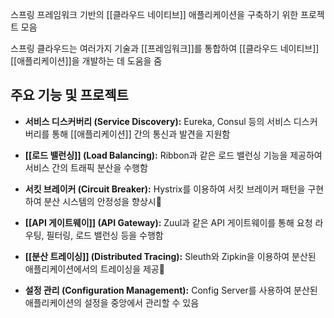 스프링 프레임워크 기반의 [[클라우드 네이티브]] 애플리케이션을 구축하기 위한 프로젝트 모음

스프링 클라우드는 여러가지 기술과 [[프레임워크]]를 통합하여 [[클라우드 네이티브]] [[애플리케이션]]을 개발하는 데 도움을 줌

## 주요 기능 및 프로젝트

- **서비스 디스커버리 (Service Discovery):** Eureka, Consul 등의 서비스 디스커버리를 통해 [[애플리케이션]] 간의 통신과 발견을 지원함
    
- **[[로드 밸런싱]] (Load Balancing):** Ribbon과 같은 로드 밸런싱 기능을 제공하여 서비스 간의 트래픽 분산을 수행함
    
- **서킷 브레이커 (Circuit Breaker):** Hystrix를 이용하여 서킷 브레이커 패턴을 구현하여 분산 시스템의 안정성을 향상시
    
- **[[API 게이트웨이]] (API Gateway):** Zuul과 같은 API 게이트웨이를 통해 요청 라우팅, 필터링, 로드 밸런싱 등을 수행함
    
- **[[분산 트레이싱]] (Distributed Tracing):** Sleuth와 Zipkin을 이용하여 분산된 애플리케이션에서의 트레이싱을 제공
    
- **설정 관리 (Configuration Management):** Config Server를 사용하여 분산된 애플리케이션의 설정을 중앙에서 관리할 수 있음